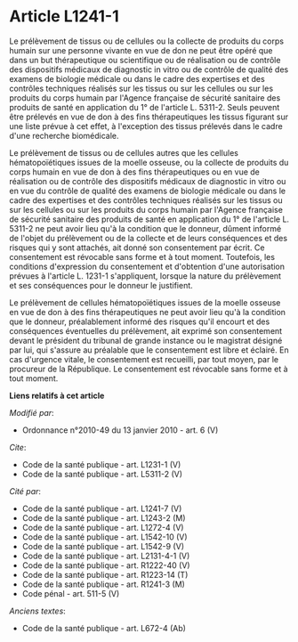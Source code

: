 # Article L1241-1

Le prélèvement de tissus ou de cellules ou la collecte de produits du corps humain sur une personne vivante en vue de don ne
peut être opéré que dans un but thérapeutique ou scientifique ou de réalisation ou de contrôle des dispositifs médicaux de
diagnostic in vitro ou de contrôle de qualité des examens de biologie médicale ou dans le cadre des expertises et des
contrôles techniques réalisés sur les tissus ou sur les cellules ou sur les produits du corps humain par l'Agence française
de sécurité sanitaire des produits de santé en application du 1° de l'article L. 5311-2. Seuls peuvent être prélevés en vue
de don à des fins thérapeutiques les tissus figurant sur une liste prévue à cet effet, à l'exception des tissus prélevés dans
le cadre d'une recherche biomédicale. 

Le prélèvement de tissus ou de cellules autres que les cellules hématopoïétiques issues de la moelle osseuse, ou la collecte
de produits du corps humain en vue de don à des fins thérapeutiques ou en vue de réalisation ou de contrôle des dispositifs
médicaux de diagnostic in vitro ou en vue du contrôle de qualité des examens de biologie médicale ou dans le cadre des
expertises et des contrôles techniques réalisés sur les tissus ou sur les cellules ou sur les produits du corps humain par
l'Agence française de sécurité sanitaire des produits de santé en application du 1° de l'article L. 5311-2 ne peut avoir lieu
qu'à la condition que le donneur, dûment informé de l'objet du prélèvement ou de la collecte et de leurs conséquences et des
risques qui y sont attachés, ait donné son consentement par écrit. Ce consentement est révocable sans forme et à tout moment.
Toutefois, les conditions d'expression du consentement et d'obtention d'une autorisation prévues à l'article L. 1231-1
s'appliquent, lorsque la nature du prélèvement et ses conséquences pour le donneur le justifient. 

Le prélèvement de cellules hématopoïétiques issues de la moelle osseuse en vue de don à des fins thérapeutiques ne peut avoir
lieu qu'à la condition que le donneur, préalablement informé des risques qu'il encourt et des conséquences éventuelles du
prélèvement, ait exprimé son consentement devant le président du tribunal de grande instance ou le magistrat désigné par lui,
qui s'assure au préalable que le consentement est libre et éclairé. En cas d'urgence vitale, le consentement est recueilli,
par tout moyen, par le procureur de la République. Le consentement est révocable sans forme et à tout moment.

**Liens relatifs à cet article**

_Modifié par_:

  - Ordonnance n°2010-49 du 13 janvier 2010 - art. 6 (V)

_Cite_:

  - Code de la santé publique - art. L1231-1 (V)
  - Code de la santé publique - art. L5311-2 (V)

_Cité par_:

  - Code de la santé publique - art. L1241-7 (V)
  - Code de la santé publique - art. L1243-2 (M)
  - Code de la santé publique - art. L1272-4 (V)
  - Code de la santé publique - art. L1542-10 (V)
  - Code de la santé publique - art. L1542-9 (V)
  - Code de la santé publique - art. L2131-4-1 (V)
  - Code de la santé publique - art. R1222-40 (V)
  - Code de la santé publique - art. R1223-14 (T)
  - Code de la santé publique - art. R1241-3 (M)
  - Code pénal - art. 511-5 (V)

_Anciens textes_:

  - Code de la santé publique - art. L672-4 (Ab)
